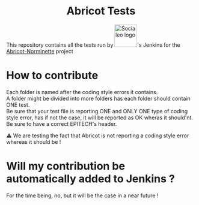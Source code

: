 <div id="header" align="center">
  <h1>
    Abricot Tests
  </h1>
</div>
This repository contains all the tests run by <a href="https://socialeo.net"><img src="https://socialeo.net/new-logo-light.png" alt="Socialeo logo" width="60px"></a>'s Jenkins for the <a href="https://github.com/Just1truc/Abricot-Norminette">Abricot-Norminette</a> project<br />

# How to contribute

Each folder is named after the coding style errors it contains.<br />
A folder might be divided into more folders has each folder should contain ONE test.<br />
Be sure that your test file is reporting ONE and ONLY ONE type of coding style error, has if not the case, it will be reported as OK wheras it should'nt. Be sure to have a correct EPITECH's header.

⚠️ We are testing the fact that Abricot is not reporting a coding style error whereas it should be !


# Will my contribution be automatically added to Jenkins ?

For the time being, no, but it will be the case in a near future !

